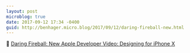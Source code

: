 ```yaml
---
layout: post
microblog: true
date: 2017-09-12 17:34 -0400
guid: http://benhager.micro.blog/2017/09/12/daring-fireball-new.html
---
```

📱 [Daring Fireball: New Apple Developer Video: Designing for iPhone X](https://daringfireball.net/linked/2017/09/12/designing-for-iphone-x)
